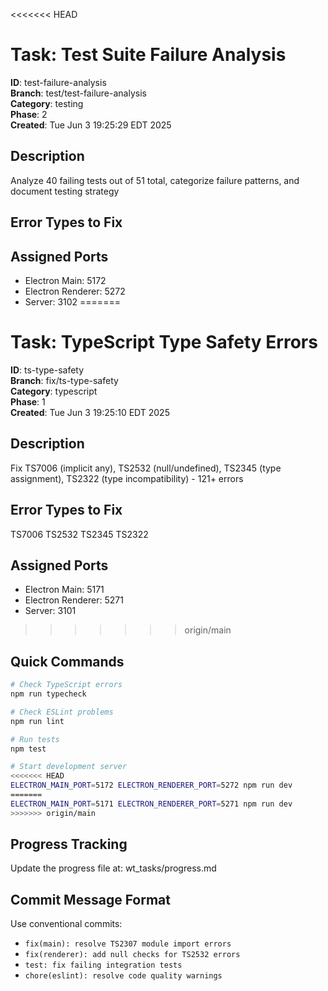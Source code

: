 <<<<<<< HEAD
# Task: Test Suite Failure Analysis

**ID**: test-failure-analysis  
**Branch**: test/test-failure-analysis  
**Category**: testing  
**Phase**: 2  
**Created**: Tue Jun  3 19:25:29 EDT 2025

## Description

Analyze 40 failing tests out of 51 total, categorize failure patterns, and document testing strategy

## Error Types to Fix



## Assigned Ports

- Electron Main: 5172
- Electron Renderer: 5272
- Server: 3102
=======
# Task: TypeScript Type Safety Errors

**ID**: ts-type-safety  
**Branch**: fix/ts-type-safety  
**Category**: typescript  
**Phase**: 1  
**Created**: Tue Jun  3 19:25:10 EDT 2025

## Description

Fix TS7006 (implicit any), TS2532 (null/undefined), TS2345 (type assignment), TS2322 (type incompatibility) - 121+ errors

## Error Types to Fix

TS7006 TS2532 TS2345 TS2322 

## Assigned Ports

- Electron Main: 5171
- Electron Renderer: 5271
- Server: 3101
>>>>>>> origin/main

## Quick Commands

```bash
# Check TypeScript errors
npm run typecheck

# Check ESLint problems
npm run lint

# Run tests
npm test

# Start development server
<<<<<<< HEAD
ELECTRON_MAIN_PORT=5172 ELECTRON_RENDERER_PORT=5272 npm run dev
=======
ELECTRON_MAIN_PORT=5171 ELECTRON_RENDERER_PORT=5271 npm run dev
>>>>>>> origin/main
```

## Progress Tracking

Update the progress file at: wt_tasks/progress.md

## Commit Message Format

Use conventional commits:
- `fix(main): resolve TS2307 module import errors`
- `fix(renderer): add null checks for TS2532 errors`
- `test: fix failing integration tests`
- `chore(eslint): resolve code quality warnings`

